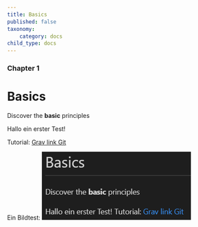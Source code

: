 ```yaml
---
title: Basics
published: false
taxonomy:
    category: docs
child_type: docs
---
```


### Chapter 1

# Basics

Discover the **basic** principles

Hallo ein erster Test!

Tutorial: [Grav link Git](https://learn.hibbittsdesign.org/learn2withgitsync/tips-and-tricks)

Ein Bildtest:
![alt](../images/Code_pRV3EEUdW5.png)

